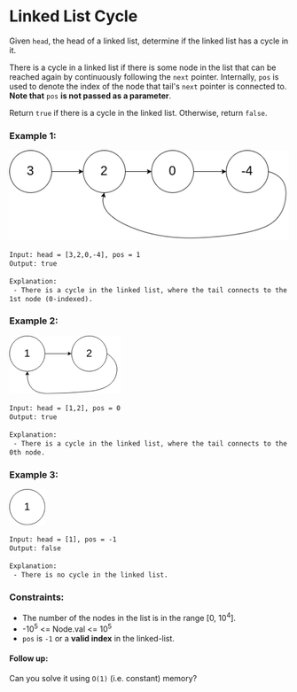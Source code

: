 # Linked List Cycle

Given `head`, the head of a linked list, determine if the linked list has a cycle in it.

There is a cycle in a linked list if there is some node in the list that can be reached again by continuously following the `next` pointer. Internally, `pos` is used to denote the index of the node that tail's `next` pointer is connected to. **Note that** `pos` **is not passed as a parameter**.

Return `true` if there is a cycle in the linked list. Otherwise, return `false`.

### Example 1:

![image](./image/image_2_1_1.png)

```
Input: head = [3,2,0,-4], pos = 1
Output: true

Explanation: 
 - There is a cycle in the linked list, where the tail connects to the 1st node (0-indexed).
```

### Example 2:

![image](./image/image_2_1_2.png)

```
Input: head = [1,2], pos = 0
Output: true

Explanation: 
 - There is a cycle in the linked list, where the tail connects to the 0th node.
```

### Example 3:

![image](./image/image_2_1_3.png)

```
Input: head = [1], pos = -1
Output: false

Explanation: 
 - There is no cycle in the linked list.
```

### Constraints:

- The number of the nodes in the list is in the range [0, $10^4$].
- -$10^5$ <= Node.val <= $10^5$
- `pos` is `-1` or a **valid index** in the linked-list.
 
#### Follow up:

Can you solve it using `O(1)` (i.e. constant) memory?